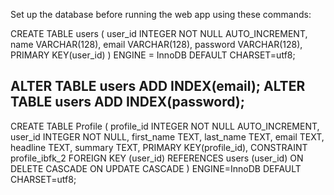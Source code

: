 Set up the database before running the web app using these commands:
  
CREATE TABLE users (
  user_id INTEGER NOT NULL AUTO_INCREMENT,
  name VARCHAR(128),
  email VARCHAR(128),
  password VARCHAR(128),
  PRIMARY KEY(user_id)
) ENGINE = InnoDB DEFAULT CHARSET=utf8;

ALTER TABLE users ADD INDEX(email);
ALTER TABLE users ADD INDEX(password);
-------------------------------------
CREATE TABLE Profile (
  profile_id INTEGER NOT NULL AUTO_INCREMENT,
  user_id INTEGER NOT NULL,
  first_name TEXT,
  last_name TEXT,
  email TEXT,
  headline TEXT,
  summary TEXT,
  PRIMARY KEY(profile_id),
  CONSTRAINT profile_ibfk_2
  FOREIGN KEY (user_id)
  REFERENCES users (user_id)
  ON DELETE CASCADE ON UPDATE CASCADE
) ENGINE=InnoDB DEFAULT CHARSET=utf8;
